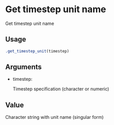 # Get timestep unit name

Get timestep unit name

## Usage

``` r
.get_timestep_unit(timestep)
```

## Arguments

- timestep:

  Timestep specification (character or numeric)

## Value

Character string with unit name (singular form)
